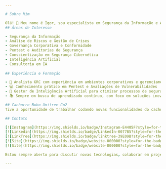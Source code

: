 ```yaml
---

# Sobre Mim

Olá! 👋 Meu nome é Igor, sou especialista em Segurança da Informação e Análise de Riscos, e eu Tambem Gosto de Inteligencia Artificial 
## Áreas de Interesse

- Segurança da Informação
- Análise de Riscos e Gestão de Crises
- Governança Corporativa e Conformidade
- Pentest e Auditorias de Segurança
- Conscientização em Segurança Cibernética
- Inteligência Artificial
- Consultoria em IA
  
## Experiência e Formação

- 💼 Analista GRC com experiência em ambientes corporativos e gerenciamento de riscos tecnológicos
- 💻 Conhecimento prático em Pentest e Avaliações de Vulnerabilidades
- 🤖 Gestor de Inteligência Artificial para otimizar processos de segurança e conformidade
- 📚 Sempre em busca de aprendizado contínuo, com foco em soluções inovadoras para desafios de segurança

## Cachorro Robo Unitree Go2
Tive a oportunidade de trabalhar codando novas funcionalidades do cachorro robo da unitree o go2, os codigos criados estao nos meus repositórios publico para todos

## Contato

[![Instagram](https://img.shields.io/badge/Instagram-E4405F?style=for-the-badge&logo=instagram&logoColor=white)](https://www.instagram.com/igorcybertec/)
[![Linkedin](https://img.shields.io/badge/LinkedIn-0077B5?style=for-the-badge&logo=linkedin&logoColor=white)](https://www.linkedin.com/in/igorgoncalvesoliveira/)
[![LinkTree](https://img.shields.io/badge/linktree-39E09B?style=for-the-badge&logo=linktree&logoColor=white)](https://linktr.ee/avasolucoesia)
[![Site](https://img.shields.io/badge/website-000000?style=for-the-badge&logo=About.me&logoColor=white)](https://nexusai.wixstudio.com/nexusai)
[![Site](https://img.shields.io/badge/website-000000?style=for-the-badge&logo=About.me&logoColor=white)](https://nexusai.wixstudio.com/zapchat)

Estou sempre aberto para discutir novas tecnologias, colaborar em projetos relacionados a segurança e compartilhar conhecimento. Vamos conversar!

---
```


